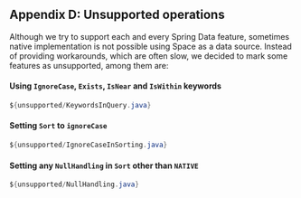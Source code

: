 ## <a name="appendix-d"/>Appendix D: Unsupported operations

Although we try to support each and every Spring Data feature, sometimes native implementation is not possible using Space as a data source. Instead of providing workarounds, which are often slow, we decided to mark some features as unsupported, among them are:
#### Using `IgnoreCase`, `Exists`, `IsNear` and `IsWithin` keywords
```java
${unsupported/KeywordsInQuery.java}
```
#### Setting `Sort` to `ignoreCase`
```java
${unsupported/IgnoreCaseInSorting.java}
```
#### Setting any `NullHandling` in `Sort` other than `NATIVE`
```java
${unsupported/NullHandling.java}
```
